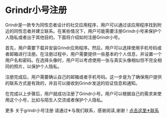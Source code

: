 # Grindr小号注册

Grindr是一款专为同性恋者设计的社交应用程序，用户可以通过该应用程序找到附近的同性恋者并建立联系。在某些情况下，用户可能需要注册Grindr小号来保护个人隐私或者出于其他目的。下面将介绍如何注册Grindr小号。

首先，用户需要下载并安装Grindr应用程序。然后，用户可以选择使用手机号码或者邮箱进行注册。在注册过程中，用户需要提供一些基本的个人信息，并设置一个用户名和密码。在选择头像时，用户可以考虑使用一张与真实头像相似但不完全相同的照片，以保护个人隐私。

注册完成后，用户需要确认自己的邮箱或者手机号码。这一步是为了确保用户提供的联系方式是有效的，并且可以接收到Grindr发送的验证信息和通知。

在完成以上步骤后，用户就成功注册了Grindr小号。用户可以根据自己的需求来使用这个小号，比如与陌生人交流或者保护个人隐私。

更多 关于grindr小号注册 请通过✈与我们联系，感谢阅读,谢谢！[点击这里✈联系](https://t.me/LM999bot)